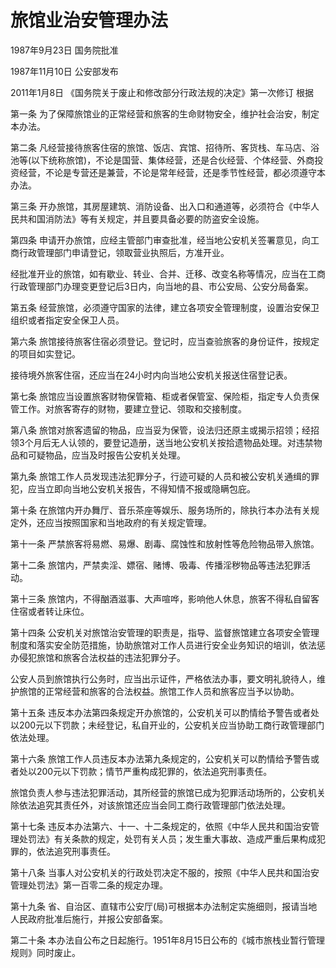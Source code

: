 # 旅馆业治安管理办法

1987年9月23日 国务院批准　

1987年11月10日 公安部发布　

2011年1月8日 《国务院关于废止和修改部分行政法规的决定》第一次修订  根据

<!-- INFO END -->

第一条 为了保障旅馆业的正常经营和旅客的生命财物安全，维护社会治安，制定本办法。

第二条 凡经营接待旅客住宿的旅馆、饭店、宾馆、招待所、客货栈、车马店、浴池等(以下统称旅馆)，不论是国营、集体经营，还是合伙经营、个体经营、外商投资经营，不论是专营还是兼营，不论是常年经营，还是季节性经营，都必须遵守本办法。

第三条 开办旅馆，其房屋建筑、消防设备、出入口和通道等，必须符合《中华人民共和国消防法》等有关规定，并且要具备必要的防盗安全设施。

第四条 申请开办旅馆，应经主管部门审查批准，经当地公安机关签署意见，向工商行政管理部门申请登记，领取营业执照后，方准开业。

经批准开业的旅馆，如有歇业、转业、合并、迁移、改变名称等情况，应当在工商行政管理部门办理变更登记后3日内，向当地的县、市公安局、公安分局备案。

第五条 经营旅馆，必须遵守国家的法律，建立各项安全管理制度，设置治安保卫组织或者指定安全保卫人员。

第六条 旅馆接待旅客住宿必须登记。登记时，应当查验旅客的身份证件，按规定的项目如实登记。

接待境外旅客住宿，还应当在24小时内向当地公安机关报送住宿登记表。

第七条 旅馆应当设置旅客财物保管箱、柜或者保管室、保险柜，指定专人负责保管工作。对旅客寄存的财物，要建立登记、领取和交接制度。

第八条 旅馆对旅客遗留的物品，应当妥为保管，设法归还原主或揭示招领；经招领3个月后无人认领的，要登记造册，送当地公安机关按拾遗物品处理。对违禁物品和可疑物品，应当及时报告公安机关处理。

第九条 旅馆工作人员发现违法犯罪分子，行迹可疑的人员和被公安机关通缉的罪犯，应当立即向当地公安机关报告，不得知情不报或隐瞒包庇。

第十条 在旅馆内开办舞厅、音乐茶座等娱乐、服务场所的，除执行本办法有关规定外，还应当按照国家和当地政府的有关规定管理。

第十一条 严禁旅客将易燃、易爆、剧毒、腐蚀性和放射性等危险物品带入旅馆。

第十二条 旅馆内，严禁卖淫、嫖宿、赌博、吸毒、传播淫秽物品等违法犯罪活动。

第十三条 旅馆内，不得酗酒滋事、大声喧哗，影响他人休息，旅客不得私自留客住宿或者转让床位。

第十四条 公安机关对旅馆治安管理的职责是，指导、监督旅馆建立各项安全管理制度和落实安全防范措施，协助旅馆对工作人员进行安全业务知识的培训，依法惩办侵犯旅馆和旅客合法权益的违法犯罪分子。

公安人员到旅馆执行公务时，应当出示证件，严格依法办事，要文明礼貌待人，维护旅馆的正常经营和旅客的合法权益。旅馆工作人员和旅客应当予以协助。

第十五条 违反本办法第四条规定开办旅馆的，公安机关可以酌情给予警告或者处以200元以下罚款；未经登记，私自开业的，公安机关应当协助工商行政管理部门依法处理。

第十六条 旅馆工作人员违反本办法第九条规定的，公安机关可以酌情给予警告或者处以200元以下罚款；情节严重构成犯罪的，依法追究刑事责任。

旅馆负责人参与违法犯罪活动，其所经营的旅馆已成为犯罪活动场所的，公安机关除依法追究其责任外，对该旅馆还应当会同工商行政管理部门依法处理。

第十七条 违反本办法第六、十一、十二条规定的，依照《中华人民共和国治安管理处罚法》有关条款的规定，处罚有关人员；发生重大事故、造成严重后果构成犯罪的，依法追究刑事责任。

第十八条 当事人对公安机关的行政处罚决定不服的，按照《中华人民共和国治安管理处罚法》第一百零二条的规定办理。

第十九条 省、自治区、直辖市公安厅(局)可根据本办法制定实施细则，报请当地人民政府批准后施行，并报公安部备案。

第二十条 本办法自公布之日起施行。1951年8月15日公布的《城市旅栈业暂行管理规则》同时废止。